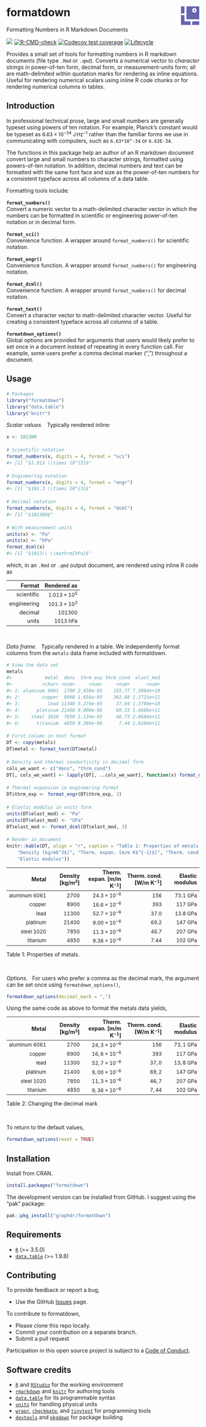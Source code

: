 
<!-- Edit README.Rmd (not README.md) -->
<!-- Correcting for problems with LaTeX math in the README file only -->
<style type="text/css">
.math {
  font-size: small;
}
</style>

# formatdown <img src="man/figures/logo.png" align="right">

Formatting Numbers in R Markdown Documents

<!-- badges: start -->

[![](https://www.r-pkg.org/badges/version/formatdown)](https://cran.r-project.org/package=formatdown)
[![R-CMD-check](https://github.com/graphdr/formatdown/actions/workflows/check-standard.yaml/badge.svg)](https://github.com/graphdr/formatdown/actions/workflows/check-standard.yaml)
[![Codecov test
coverage](https://codecov.io/gh/graphdr/formatdown/branch/main/graph/badge.svg)](https://app.codecov.io/gh/graphdr/formatdown?branch=main)
[![Lifecycle](https://img.shields.io/badge/lifecycle-experimental-orange.svg)](https://lifecycle.r-lib.org/articles/stages.html#experimental)
<!-- badges: end -->

Provides a small set of tools for formatting numbers in R markdown
documents (file type `.Rmd` or `.qmd`). Converts a numerical vector to
*character strings* in power-of-ten form, decimal form, or
measurement-units form; all are math-delimited within quotation marks
for rendering as inline equations. Useful for rendering numerical
scalars using inline R code chunks or for rendering numerical columns in
tables.

## Introduction

In professional technical prose, large and small numbers are generally
typeset using powers of ten notation. For example, Planck’s constant
would be typeset as $6.63 \times 10^{-34}\>\mathrm{J\,Hz^{-1}}$ rather
than the familiar forms we use in communicating with computers, such as
`6.63*10^-34` or `6.63E-34`.

The functions in this package help an author of an R markdown document
convert large and small numbers to character strings, formatted using
powers-of-ten notation. In addition, decimal numbers and text can be
formatted with the same font face and size as the power-of-ten numbers
for a consistent typeface across all columns of a data table.

Formatting tools include:

**`format_numbers()`**  
Convert a numeric vector to a math-delimited character vector in which
the numbers can be formatted in scientific or engineering power-of-ten
notation or in decimal form.

**`format_sci()`**  
Convenience function. A wrapper around `format_numbers()` for scientific
notation.

**`format_engr()`**  
Convenience function. A wrapper around `format_numbers()` for
engineering notation.

**`format_dcml()`**  
Convenience function. A wrapper around `format_numbers()` for decimal
notation.

**`format_text()`**  
Convert a character vector to math-delimited character vector. Useful
for creating a consistent typeface across all columns of a table.

**`formatdown_options()`**  
Global options are provided for arguments that users would likely prefer
to set once in a document instead of repeating in every function call.
For example, some users prefer a comma decimal marker (“,”) throughout a
document.

## Usage

``` r
# Packages
library("formatdown")
library("data.table")
library("knitr")
```

*Scalar values.*   Typically rendered inline:

``` r
x <- 101300

# Scientific notation
format_numbers(x, digits = 4, format = "sci")
#> [1] "$1.013 \\times 10^{5}$"

# Engineering notation
format_numbers(x, digits = 4, format = "engr")
#> [1] "$101.3 \\times 10^{3}$"

# Decimal notation
format_numbers(x, digits = 4, format = "dcml")
#> [1] "$101300$"

# With measurement units
units(x) <- "Pa"
units(x) <- "hPa"
format_dcml(x)
#> [1] "$1013\\ \\mathrm{hPa}$"
```

which, in an `.Rmd` or `.qmd` output document, are rendered using inline
R code as

|      Format |           Rendered as |
|------------:|----------------------:|
|  scientific | $1.013 \times 10^{5}$ |
| engineering | $101.3 \times 10^{3}$ |
|     decimal |              $101300$ |
|       units |  $1013\ \mathrm{hPa}$ |

<br>

*Data frame*.   Typically rendered in a table. We independently format
columns from the `metals` data frame included with formatdown.

``` r
# View the data set
metals
#>            metal  dens  thrm_exp thrm_cond  elast_mod
#>           <char> <num>     <num>     <num>      <num>
#> 1: aluminum 6061  2700 2.430e-05    155.77 7.3084e+10
#> 2:        copper  8900 1.656e-05    392.88 1.1721e+11
#> 3:          lead 11340 5.274e-05     37.04 1.3790e+10
#> 4:      platinum 21450 9.000e-06     69.23 1.4686e+11
#> 5:    steel 1020  7850 1.134e-05     46.73 2.0684e+11
#> 6:      titanium  4850 9.360e-06      7.44 1.0204e+11

# First column in text format
DT <- copy(metals)
DT$metal <- format_text(DT$metal)

# Density and thermal conductivity in decimal form
cols_we_want <- c("dens", "thrm_cond")
DT[, cols_we_want] <- lapply(DT[, ..cols_we_want], function(x) format_dcml(x, 3))

# Thermal expansion in engineering format
DT$thrm_exp <- format_engr(DT$thrm_exp, 3)

# Elastic modulus in units form
units(DT$elast_mod) <- "Pa"
units(DT$elast_mod) <- "GPa"
DT$elast_mod <- format_dcml(DT$elast_mod, 3)

# Render in document
knitr::kable(DT, align = "r", caption = "Table 1: Properties of metals.", col.names = c("Metal",
    "Density [kg/m$^3$]", "Therm. expan. [m/m K$^{-1}$]", "Therm. cond. [W/m K$^{-1}$]",
    "Elastic modulus"))
```

|                     Metal | Density \[kg/m$^3$\] | Therm. expan. \[m/m K$^{-1}$\] | Therm. cond. \[W/m K$^{-1}$\] |      Elastic modulus |
|--------------------------:|---------------------:|-------------------------------:|------------------------------:|---------------------:|
| $\mathrm{aluminum\ 6061}$ |               $2700$ |          $24.3 \times 10^{-6}$ |                         $156$ | $73.1\ \mathrm{GPa}$ |
|         $\mathrm{copper}$ |               $8900$ |          $16.6 \times 10^{-6}$ |                         $393$ |  $117\ \mathrm{GPa}$ |
|           $\mathrm{lead}$ |              $11300$ |          $52.7 \times 10^{-6}$ |                        $37.0$ | $13.8\ \mathrm{GPa}$ |
|       $\mathrm{platinum}$ |              $21400$ |          $9.00 \times 10^{-6}$ |                        $69.2$ |  $147\ \mathrm{GPa}$ |
|    $\mathrm{steel\ 1020}$ |               $7850$ |          $11.3 \times 10^{-6}$ |                        $46.7$ |  $207\ \mathrm{GPa}$ |
|       $\mathrm{titanium}$ |               $4850$ |          $9.36 \times 10^{-6}$ |                        $7.44$ |  $102\ \mathrm{GPa}$ |

Table 1: Properties of metals.

<br>

*Options*.   For users who prefer a comma as the decimal mark, the
argument can be set once using `formatdown_options()`,

``` r
formatdown_options(decimal_mark = ",")
```

Using the same code as above to format the metals data yields,

|                     Metal | Density \[kg/m$^3$\] | Therm. expan. \[m/m K$^{-1}$\] | Therm. cond. \[W/m K$^{-1}$\] |      Elastic modulus |
|--------------------------:|---------------------:|-------------------------------:|------------------------------:|---------------------:|
| $\mathrm{aluminum\ 6061}$ |               $2700$ |          $24,3 \times 10^{-6}$ |                         $156$ | $73,1\ \mathrm{GPa}$ |
|         $\mathrm{copper}$ |               $8900$ |          $16,6 \times 10^{-6}$ |                         $393$ |  $117\ \mathrm{GPa}$ |
|           $\mathrm{lead}$ |              $11300$ |          $52,7 \times 10^{-6}$ |                        $37,0$ | $13,8\ \mathrm{GPa}$ |
|       $\mathrm{platinum}$ |              $21400$ |          $9,00 \times 10^{-6}$ |                        $69,2$ |  $147\ \mathrm{GPa}$ |
|    $\mathrm{steel\ 1020}$ |               $7850$ |          $11,3 \times 10^{-6}$ |                        $46,7$ |  $207\ \mathrm{GPa}$ |
|       $\mathrm{titanium}$ |               $4850$ |          $9,36 \times 10^{-6}$ |                        $7,44$ |  $102\ \mathrm{GPa}$ |

Table 2: Changing the decimal mark

<br>

To return to the default values,

``` r
formatdown_options(reset = TRUE)
```

## Installation

Install from CRAN.

``` r
install.packages("formatdown")
```

The development version can be installed from GitHub. I suggest using
the “pak” package:

``` r
pak::pkg_install("graphdr/formatdown")
```

## Requirements

- [`R`](https://www.r-project.org/) (\>= 3.5.0)
- [`data.table`](https://rdatatable.gitlab.io/data.table/) (\>= 1.9.8)

## Contributing

To provide feedback or report a bug,

- Use the GitHub <a href="https://github.com/graphdr/formatdown/issues">
  Issues</a> page.

To contribute to formatdown,

- Please clone this repo locally.  
- Commit your contribution on a separate branch.
- Submit a pull request

Participation in this open source project is subject to a [Code of
Conduct](https://graphdr.github.io/formatdown/CONDUCT.html).

## Software credits

- [`R`](https://www.r-project.org/) and [`RStudio`](https://posit.co/)
  for the working environment  
- [`rmarkdown`](https://CRAN.R-project.org/package=rmarkdown) and
  [`knitr`](https://CRAN.R-project.org/package=knitr) for authoring
  tools  
- [`data.table`](https://CRAN.R-project.org/package=data.table) for its
  programmable syntax  
- [`units`](https://CRAN.R-project.org/package=units) for handling
  physical units
- [`wrapr`](https://CRAN.R-project.org/package=wrapr),
  [`checkmate`](https://CRAN.R-project.org/package=checkmate), and
  [`tinytest`](https://CRAN.R-project.org/package=tinytest) for
  programming tools
- [`devtools`](https://CRAN.R-project.org/package=devtools) and
  [`pkgdown`](https://CRAN.R-project.org/package=pkgdown) for package
  building
